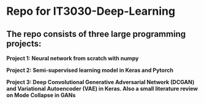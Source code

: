 # Repo for IT3030-Deep-Learning
## The repo consists of three large programming projects: 
**Project 1: Neural network from scratch with numpy**

**Project 2: Semi-supervised learning model in Keras and Pytorch**

**Project 3: Deep Convolutional Generative Adversarial Network (DCGAN) and Variational Autoencoder (VAE) in Keras. Also a small literature review on Mode Collapse in GANs**
